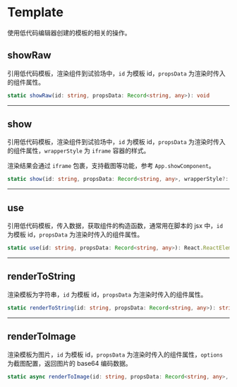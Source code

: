 # Template
使用低代码编辑器创建的模板的相关的操作。

## showRaw
引用低代码模板，渲染组件到试验场中，`id` 为模板 id，`propsData` 为渲染时传入的组件属性。

```typescript
static showRaw(id: string, propsData: Record<string, any>): void
```

---

## show
引用低代码模板，渲染组件到试验场中，`id` 为模板 id，`propsData` 为渲染时传入的组件属性，`wrapperStyle` 为 `iframe` 容器的样式。

渲染结果会通过 `iframe` 包裹，支持截图等功能，参考 `App.showComponent`。

```typescript
static show(id: string, propsData: Record<string, any>, wrapperStyle?: CSSProperties): void
```

---

## use
引用低代码模板，传入数据，获取组件的构造函数，通常用在脚本的 jsx 中，`id` 为模板 id，`propsData` 为渲染时传入的组件属性。

```typescript
static use(id: string, propsData: Record<string, any>): React.ReactElement<any, string | React.JSXElementConstructor<any>> | null
```

---

## renderToString
渲染模板为字符串，`id` 为模板 id，`propsData` 为渲染时传入的组件属性。

```typescript
static renderToString(id: string, propsData: Record<string, any>): string
```

---

## renderToImage
渲染模板为图片，`id` 为模板 id，`propsData` 为渲染时传入的组件属性，`options` 为截图配置，返回图片的 base64 编码数据。

```typescript
static async renderToImage(id: string, propsData: Record<string, any>, options: { width: number, height: number, scale: number }): Promise<string>
```
